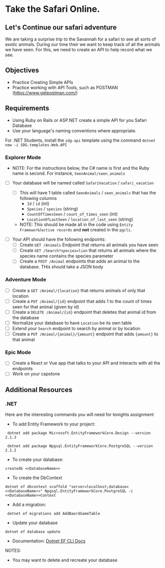 # Take the Safari Online.

## Let's Continue our safari adventure

We are taking a surprise trip to the Savannah for a safari to see all sorts of exotic animals. During our time their we want to keep track of all the animals we have seen. For this, we need to create an API to help record what we see.

## Objectives

- Practice Creating Simple APIs
- Practice working with API Tools, such as POSTMAN (https://www.getpostman.com/)

## Requirements

- Using Ruby on Rails or ASP.NET create a simple API for you Safari Database
- Use your language's naming conventions where appropriate.

For .NET Students, install the `sdg-api` template using the command `dotnet new -i SDG.templates.Web.API`

### Explorer Mode

- NOTE: For the instructions below, the C# name is first and the Ruby name is second. For instance, `SeenAnimal/seen_animals`

* [ ] Your database will be named called `SafariVacation` / `safari_vacation`

  - [ ] This will have 1 table called `SeenAnimals` / `seen_animals` that has the following columns
    - `Id` / `id` (int)
    - `Species` / `species` (string)
    - `CountOfTimesSeen` / `count_of_times_seen` (int)
    - `LocationOfLastSeen` / `location_of_last_seen` (string)

  * NOTE: This should be made all in the code using `Entity Framework`/`active records` and **not** created in the `pgcli`.

- [ ] Your API should have the following endpoints:
  - [ ] Create `GET /Animals` Endpoint that returns all animals you have seen
  - [ ] Create `GET /Search?species=lion` that returns all animals where the species name contains the species parameter
  - [ ] Create a `POST /Animal` endpoints that adds an animal to the database. THis should take a JSON body

### Adventure Mode

- [ ] Create a `GET /Animal/{location}` that returns animals of only that location
- [ ] Create a `PUT /Animal/{id}` endpoint that adds 1 to the count of times seen for that animal (given by id)
- [ ] Create a `DELETE /Animal/{id}` endpoint that deletes that animal id from the database
- [ ] Normalize your database to have `Location` be its own table
- [ ] Extend your `Search` endpoint to search by animal or by location
- [ ] Create a `PUT /Animal/{animal}/{amount}` endpoint that adds `{amount}` to that animal

### Epic Mode

- [ ] Create a React or Vue app that talks to your API and Interacts with all the endpoints
- [ ] Work on your capstone

## Additional Resources

### .NET

Here are the interesting commands you will need for tonights assignment

- To add Entity Framework to your project:

```
 dotnet add package Microsoft.EntityFrameworkCore.Design --version 2.1.3

 dotnet add package Npgsql.EntityFrameworkCore.PostgreSQL --version 2.1.2
```

- To create your database:

```
createdb <<DatabaseName>>
```

- To create the DbContext

```
dotnet ef dbcontext scaffold "server=localhost;database=<<DatabaseName>>" Npgsql.EntityFrameworkCore.PostgreSQL -c <<DatabaseName>>Context

```

- Add a migration:

```
 dotnet ef migrations add AddBaordGameTable
```

- Update your database

```
dotnet ef database update
```

- Documentation: [Dotnet EF CLI Docs](https://docs.microsoft.com/en-us/ef/core/miscellaneous/cli/dotnet)

NOTES:

- You may want to delete and recreate your database
